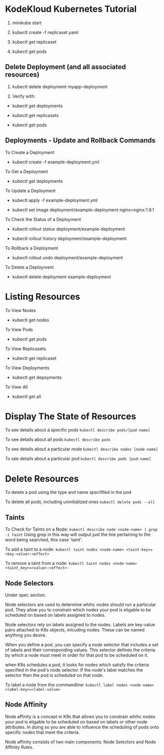 # KodeKloud Kubernetes Tutorial

1. minikube start

2. kubectl create -f replicaset.yaml

3. kubectl get replicaset

4. kubectl get pods

## Delete Deployment (and all associated resources)

1. kubectl delete deployment myapp-deployment

2. Verify with:

- kubectl get deployments

- kubectl get replicasets

- kubectl get pods

## Deployments - Update and Rollback Commands

To Create a Deployment
- kubectl create -f example-deployment.yml

To Get a Deployment
- kubectl get deployments

To Update a Deployment
- kubectl apply -f example-deployment.yml

- kubectl set image deployment/example-deployment nginx=nginx:1.9.1

To Check the Status of a Deployment
- kubectl rollout status deployment/example-deployment

- kubectl rollout history deployment/example-deployment

To Rollback a Deployment
- kubectl rollout undo deployment/example-deployment

To Delete a Deployment
- kubectl delete deployment example-deployment

# Listing Resources

To View Nodes
- kubectl get nodes

To View Pods
- kubectl get pods

To View Replicasets
- kubectl get replicaset

To View Deployments
- kubectl get depoyments

To View All
- kubectl get all

# Display The State of Resources

To see details about a specific pods
`kubectl describe pods/[pod-name]`

To see details about all pods
`kubectl describe pods`

To see details about a particular node
`kubectl describe nodes [node-name]`

To see details about a particular pod
`kubectl describe pods [pod-name]`

# Delete Resources

To delete a pod using the type and name  specififed in the pod

To delete all pods, including uninitialized ones
`kubectl delete pods --all`

## Taints

To Check for Taints on a Node:
`kubectl describe node <node-name> | grep -i taint`
Using grep in this way will output just the line pertaining to the word being searched, this case 'taint'.

To add a taint to a node:
`kubectl taint nodes <node-name> <taint-key>=<key-value>:<effect>`

To remove a taint from a node:
`kubectl taint nodes <node-name> <taint_key>=<value>:<effect>-`

## Node Selectors

Under spec section.

Node selectors are used to determine whihc nodes should run a particular pod. They allow you to constrain which nodes your pod is eligable to be scheduled on based on labels assigned to nodes.

Node selectors rely on labels assigned to the nodes. Labels are key-value pairs attached to K8s objects, inlcuding nodes. These can be named anything you desire.

When you define a pod, you can specify a node selector that includes a set of labels and their corresponding values. This selector defines the criteria by which a node must meet in order for that pod to be scheduled on it.

when K8s schedules a pod, it looks for nodes which satisfy the criteria specified in the pod's node selector. If the node's label matches the selector then the pod is scheduled on that node.

To label a node from the commandline:
`kubectl label nodes <node-name> <label-key>=<label-value>`

## Node Affinity

Node affinity is a concept in K8s that allows you to constrain whihc nodes your pod is eligable to be scheduled on based on labels or other node attributes. In doing so you are able to influence the scheduling of pods onto specific nodes that meet the criteria.

Node affinity consists of two main components: Node Selectors and Node Affinity Rules.


